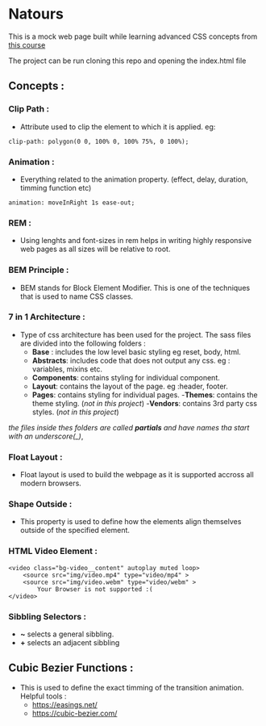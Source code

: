 # Natours

This is a mock web page built while learning advanced CSS concepts from [this course](https://www.udemy.com/share/101WkwAkUZd1ZUTXg=/)

The project can be run cloning this repo and opening the index.html file


## Concepts : 

### Clip Path : 
- Attribute used to clip the element to which it is applied. eg:
```
clip-path: polygon(0 0, 100% 0, 100% 75%, 0 100%);
```

### Animation : 
- Everything related to the animation property. (effect, delay, duration, timming function etc)
```
animation: moveInRight 1s ease-out;
```

### REM : 
- Using lenghts and font-sizes in rem helps in writing highly responsive web pages as all sizes will be relative to root.

### BEM Principle : 
- BEM stands for Block Element Modifier. This is one of the techniques that is used to name CSS classes.

### 7 in 1 Architecture : 
- Type of css architecture has been used for the project. The sass files are divided into the following 
folders : 
    - __Base__ : includes the low level basic styling eg reset, body, html.
    - __Abstracts__: includes code that does not output any css. eg : variables, mixins etc.
    - __Components__: contains styling for individual component.
    - __Layout__: contains the layout of the page. eg :header, footer.
    - __Pages__: contains styling for individual pages.
    -__Themes__: contains the theme styling. (*not in this project*)
    -__Vendors__: contains 3rd party css styles. (*not in this project*)

*the files inside thes folders are called __partials__ and have names tha start with an underscore(_)*,

### Float Layout : 
- Float layout is used to build the webpage as it is supported accross all modern browsers.

### Shape Outside : 
- This property is used to define how the elements align themselves outside of the specified element.

### HTML Video Element : 
```
<video class="bg-video__content" autoplay muted loop>
    <source src="img/video.mp4" type="video/mp4" >
    <source src="img/video.webm" type="video/webm" >
        Your Browser is not supported :(
</video>
```

### Sibbling Selectors : 
- __~__ selects a general sibbling.
- __+__ selects an adjacent sibbling

## Cubic Bezier Functions :
- This is used to define the exact timming of the transition animation. Helpful tools : 
    - https://easings.net/
    - https://cubic-bezier.com/